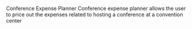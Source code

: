 Conference Expense Planner
Conference expense planner allows the user to price out the expenses related to hosting a conference at a convention center